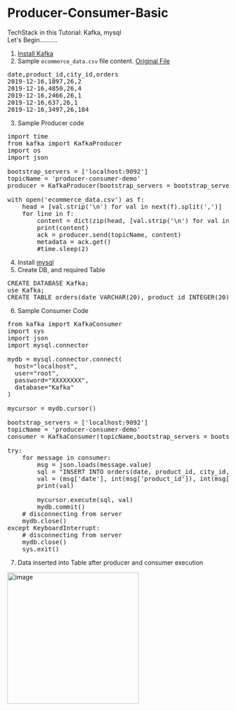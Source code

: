 # Producer-Consumer-Basic

TechStack in this Tutorial: Kafka, mysql </br>
Let's Begin..........

1. [Install Kafka](https://github.com/rajeshpp/Kafka-Projects/blob/main/Installation/readme.md)
2. Sample `ecommerce_data.csv` file content. [Original File](https://www.kaggle.com/datasets/jyesawtellrickson/ecommerce-bookings-data/download)
<pre>
date,product_id,city_id,orders
2019-12-16,1897,26,2
2019-12-16,4850,26,4
2019-12-16,2466,26,1
2019-12-16,637,26,1
2019-12-16,3497,26,184
</pre>
3. Sample Producer code
<pre>
import time
from kafka import KafkaProducer
import os
import json

bootstrap_servers = ['localhost:9092']
topicName = 'producer-consumer-demo'
producer = KafkaProducer(bootstrap_servers = bootstrap_servers, retries = 5,value_serializer=lambda m: json.dumps(m).encode('ascii'))

with open('ecommerce_data.csv') as f:
    head = [val.strip('\n') for val in next(f).split(',')]
    for line in f:
        content = dict(zip(head, [val.strip('\n') for val in line.split(',')]))
        print(content)
        ack = producer.send(topicName, content)
        metadata = ack.get()
        #time.sleep(2)
</pre>
4. Install [mysql](https://dev.mysql.com/downloads/)
5. Create DB, and required Table
<pre>
CREATE DATABASE Kafka;
use Kafka;
CREATE TABLE orders(date VARCHAR(20), product_id INTEGER(20), city_id INTEGER(20), orders INTEGER(20));
</pre>
6. Sample Consumer Code
<pre>
from kafka import KafkaConsumer
import sys
import json
import mysql.connector

mydb = mysql.connector.connect(
  host="localhost",
  user="root",
  password="XXXXXXXX",
  database="Kafka"
)

mycursor = mydb.cursor()

bootstrap_servers = ['localhost:9092']
topicName = 'producer-consumer-demo'
consumer = KafkaConsumer(topicName,bootstrap_servers = bootstrap_servers, auto_offset_reset = 'latest')

try:
    for message in consumer:
        msg = json.loads(message.value)
        sql = "INSERT INTO orders(date, product_id, city_id, orders) VALUES (%s, %s, %s, %s)"
        val = (msg['date'], int(msg['product_id']), int(msg['city_id']), int(msg['orders']))
        print(val)
        
        mycursor.execute(sql, val)
        mydb.commit()
    # disconnecting from server
    mydb.close()
except KeyboardInterrupt:
    # disconnecting from server
    mydb.close()
    sys.exit()
</pre>
7. Data inserted into Table after producer and consumer execution
<img width="299" alt="image" src="https://user-images.githubusercontent.com/19406666/200472866-57178297-807a-4841-b85c-bfadf060a210.png">
